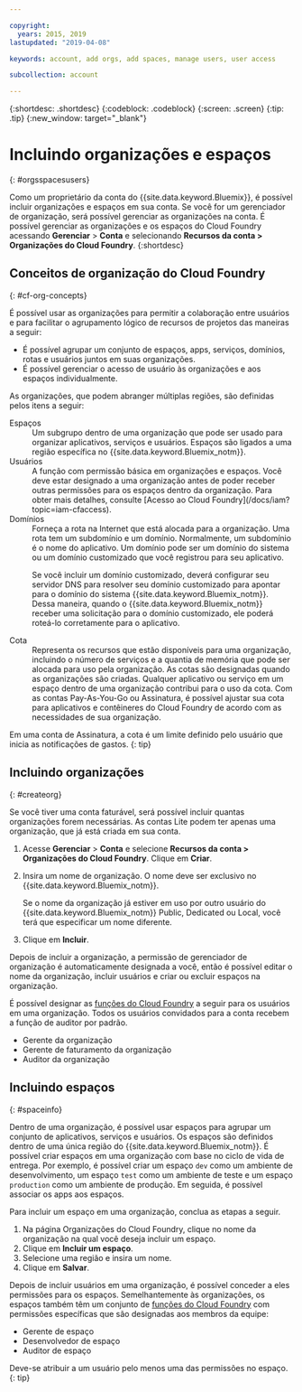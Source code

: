 ```yaml
---

copyright:
  years: 2015, 2019
lastupdated: "2019-04-08"

keywords: account, add orgs, add spaces, manage users, user access

subcollection: account

---
```


{:shortdesc: .shortdesc}
{:codeblock: .codeblock}
{:screen: .screen}
{:tip: .tip}
{:new_window: target="_blank"}

# Incluindo organizações e espaços
{: #orgsspacesusers}

Como um proprietário da conta do {{site.data.keyword.Bluemix}}, é possível incluir organizações e espaços em sua conta. Se você for um gerenciador de organização, será possível gerenciar as organizações na conta. É possível gerenciar as organizações e os espaços do Cloud Foundry acessando **Gerenciar** > **Conta** e selecionando **Recursos da conta > Organizações do Cloud Foundry**.
{:shortdesc}

## Conceitos de organização do Cloud Foundry
{: #cf-org-concepts}

É possível usar as organizações para permitir a colaboração entre usuários e para facilitar o agrupamento
lógico de recursos de projetos das maneiras a seguir:

   * É possível agrupar um conjunto de espaços, apps, serviços, domínios, rotas e usuários juntos em
suas organizações.
   * É possível gerenciar o acesso de usuário às organizações e aos espaços individualmente.

As organizações, que podem abranger múltiplas regiões, são definidas pelos itens a seguir:

<dl>
<dt>Espaços</dt>
<dd>Um subgrupo dentro de uma organização que pode ser usado para organizar aplicativos, serviços e usuários. Espaços são ligados a uma região específica no
{{site.data.keyword.Bluemix_notm}}. </dd>
<dt>Usuários</dt>
<dd>A função com permissão básica em organizações e espaços. Você deve estar designado a uma organização antes de poder receber outras permissões para os espaços dentro da organização. Para obter mais detalhes, consulte [Acesso ao Cloud Foundry](/docs/iam?topic=iam-cfaccess).</dd>
<dt>Domínios</dt>
<dd>Forneça a rota na Internet que está alocada para a organização. Uma rota tem um subdomínio e um domínio. Normalmente, um subdomínio é o nome do aplicativo. Um domínio pode ser um domínio do sistema ou um domínio customizado que você registrou para seu aplicativo.<br/>
<p>Se você incluir um domínio customizado, deverá
configurar seu servidor DNS para resolver seu domínio customizado para apontar para o
domínio do sistema {{site.data.keyword.Bluemix_notm}}. Dessa
maneira, quando o
{{site.data.keyword.Bluemix_notm}}
receber uma solicitação para o domínio customizado, ele poderá roteá-lo corretamente
para o aplicativo.</p></dd>
<dt>Cota</dt>
<dd>Representa os recursos que estão disponíveis para uma organização, incluindo o número de serviços e a
quantia de memória que pode ser alocada para uso pela organização. As cotas são designadas quando as
organizações são criadas. Qualquer aplicativo ou serviço em um espaço dentro de uma organização contribui para
o uso da cota. Com as contas Pay-As-You-Go ou Assinatura, é possível ajustar sua cota para aplicativos e
contêineres do Cloud Foundry de acordo com as necessidades de sua organização.</dd>
</dl>

Em uma conta de Assinatura, a cota é um limite definido pelo usuário que inicia as notificações de gastos.
{: tip}

## Incluindo organizações
{: #createorg}

Se você tiver uma conta faturável, será possível incluir quantas organizações forem necessárias. As contas Lite podem ter apenas uma organização, que já está criada em sua conta.

1. Acesse **Gerenciar** > **Conta** e selecione **Recursos da conta > Organizações do Cloud Foundry**. Clique em **Criar**.
2. Insira um nome de organização. O nome deve ser exclusivo no {{site.data.keyword.Bluemix_notm}}.

   Se o nome da organização já estiver em uso por outro usuário do {{site.data.keyword.Bluemix_notm}} Public, Dedicated ou Local, você terá que especificar um nome diferente.
3. Clique em **Incluir**.

Depois de incluir a organização, a permissão de gerenciador de organização é automaticamente designada a você, então é possível editar o nome da organização, incluir usuários e criar ou excluir espaços na organização.

É possível designar as [funções do Cloud Foundry](/docs/iam?topic=iam-cfaccess#cfroles) a seguir para os usuários em uma organização. Todos os usuários convidados para a conta recebem a função de auditor por padrão.

   * Gerente da organização
   * Gerente de faturamento da organização
   * Auditor da organização

## Incluindo espaços
{: #spaceinfo}

Dentro de uma organização, é possível usar espaços para
agrupar um conjunto de aplicativos, serviços e usuários. Os espaços são definidos dentro de uma única região do {{site.data.keyword.Bluemix_notm}}. É possível criar espaços em uma organização com base no ciclo de
vida de entrega. Por exemplo, é possível criar um espaço `dev` como um ambiente de
desenvolvimento, um espaço `test` como um ambiente de teste e um
espaço `production` como um ambiente de produção. Em seguida, é possível associar os apps aos espaços.

Para incluir um espaço em uma organização, conclua as etapas a seguir.

1. Na página Organizações do Cloud Foundry, clique no nome da organização na qual você deseja incluir um espaço.
2. Clique em **Incluir um espaço**.
3. Selecione uma região e insira um nome.
4. Clique em **Salvar**.

Depois de incluir usuários em uma organização, é possível conceder a eles permissões para os espaços. Semelhantemente às organizações, os espaços também têm um conjunto de [funções do Cloud Foundry](/docs/iam?topic=iam-cfaccess#cfroles) com permissões específicas que são designadas aos membros da equipe:

  * Gerente de espaço
  * Desenvolvedor de espaço
  * Auditor de espaço

Deve-se atribuir a um usuário pelo menos uma das permissões no espaço.
{: tip}

